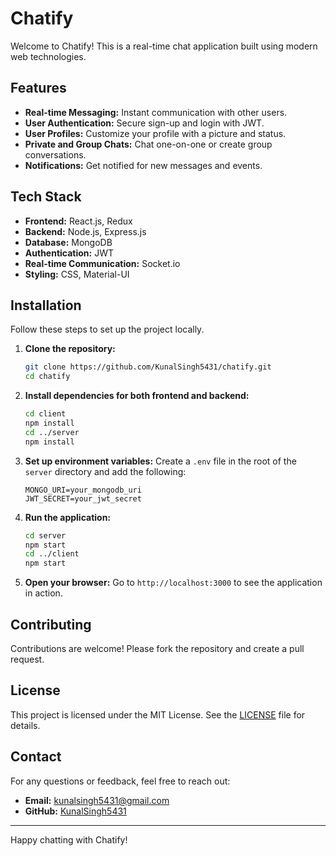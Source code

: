 # Chatify

Welcome to Chatify! This is a real-time chat application built using modern web technologies.

## Features

- **Real-time Messaging:** Instant communication with other users.
- **User Authentication:** Secure sign-up and login with JWT.
- **User Profiles:** Customize your profile with a picture and status.
- **Private and Group Chats:** Chat one-on-one or create group conversations.
- **Notifications:** Get notified for new messages and events.

## Tech Stack

- **Frontend:** React.js, Redux
- **Backend:** Node.js, Express.js
- **Database:** MongoDB
- **Authentication:** JWT
- **Real-time Communication:** Socket.io
- **Styling:** CSS, Material-UI

## Installation

Follow these steps to set up the project locally.

1. **Clone the repository:**
    ```sh
    git clone https://github.com/KunalSingh5431/chatify.git
    cd chatify
    ```

2. **Install dependencies for both frontend and backend:**
    ```sh
    cd client
    npm install
    cd ../server
    npm install
    ```

3. **Set up environment variables:**
    Create a `.env` file in the root of the `server` directory and add the following:
    ```
    MONGO_URI=your_mongodb_uri
    JWT_SECRET=your_jwt_secret
    ```

4. **Run the application:**
    ```sh
    cd server
    npm start
    cd ../client
    npm start
    ```

5. **Open your browser:**
    Go to `http://localhost:3000` to see the application in action.

## Contributing

Contributions are welcome! Please fork the repository and create a pull request.

## License

This project is licensed under the MIT License. See the [LICENSE](LICENSE) file for details.

## Contact

For any questions or feedback, feel free to reach out:

- **Email:** [kunalsingh5431@gmail.com](mailto:kunalsingh5431@gmail.com)
- **GitHub:** [KunalSingh5431](https://github.com/KunalSingh5431)

---

Happy chatting with Chatify!
